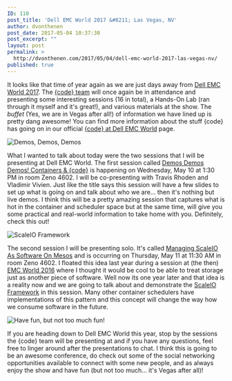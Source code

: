 ```yaml
---
ID: 110
post_title: 'Dell EMC World 2017 &#8211; Las Vegas, NV'
author: dvonthenen
post_date: 2017-05-04 10:37:30
post_excerpt: ""
layout: post
permalink: >
  http://dvonthenen.com/2017/05/04/dell-emc-world-2017-las-vegas-nv/
published: true
---
```

It looks like that time of year again as we are just days away from [Dell EMC World 2017][1]. The [{code} team][2] will once again be in attendance and presenting some interesting sessions (16 in total), a Hands-On Lab (ran through it myself and it's great!), and various materials at the show. The *buffet* (Yes, we are in Vegas after all!) of information we have lined up is pretty dang awesome! You can find more information about the stuff {code} has going on in our official [{code} at Dell EMC World][3] page.

![Demos, Demos, Demos][4]

What I wanted to talk about today were the two sessions that I will be presenting at Dell EMC World. The first session called [Demos Demos Demos! Containers & {code}][5] is happening on Wednesday, May 10 at 1:30 PM in room Zeno 4602. I will be co-presenting with Travis Rhoden and Vladimir Vivien. Just like the title says this session will have a few slides to set up what is going on and talk about who we are... then it's nothing but live demos. I think this will be a pretty amazing session that captures what is hot in the container and scheduler space but at the same time, will give you some practical and real-world information to take home with you. Definitely, check this out!

![ScaleIO Framework][6]

The second session I will be presenting solo. It's called [Managing ScaleIO As Software On Mesos][7] and is occurring on Thursday, May 11 at 11:30 AM in room Zeno 4602. I floated this idea last year during a session at (the then) [EMC World 2016][8] where I thought it would be cool to be able to treat storage just as another piece of software. Well now its one year later and that idea is a reality now and we are going to talk about and demonstrate the [ScaleIO Framework][9] in this session. Many other container schedulers have implementations of this pattern and this concept will change the way how we consume software in the future.

![Have fun, but not too much fun!][10]

If you are heading down to Dell EMC World this year, stop by the sessions the {code} team will be presenting at and if you have any questions, feel free to linger around after the presentations to chat. I think this is going to be an awesome conference, do check out some of the social networking opportunities available to connect with some new people, and as always enjoy the show and have fun (but not too much... it's Vegas after all)!

 [1]: http://www.dellemcworld.com/index.htm
 [2]: http://codedellemc.com/
 [3]: http://codedellemc.com/dellemcworld17/
 [4]: https://raw.githubusercontent.com/dvonthenen/blog/master/images/no_powerpoint.jpg
 [5]: https://emcworldonline.com/2017/connect/sessionDetail.ww?SESSION_ID=3531
 [6]: https://raw.githubusercontent.com/dvonthenen/blog/master/images/logo.png
 [7]: https://emcworldonline.com/2017/connect/sessionDetail.ww?SESSION_ID=3400
 [8]: https://emcworldonline.com/2016/connect/sessionDetail.ww?SESSION_ID=2720
 [9]: https://github.com/codedellemc/scaleio-framework
 [10]: https://raw.githubusercontent.com/dvonthenen/blog/master/images/hangover3682012.jpeg